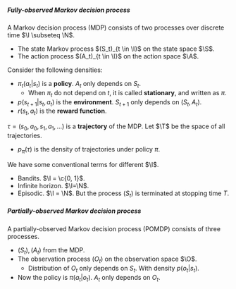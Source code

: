 ##### Fully-observed Markov decision process

A Markov decision process (MDP) consists of two processes over discrete time $\I \subseteq \N$.

- The state Markov process $(S_t)_{t \in \I}$ on the state space $\S$.
- The action process $(A_t)_{t \in \I}$ on the action space $\A$.

Consider the following densities:

- $\pi_t(a_t | s_t)$ is a **policy**. $A_t$ only depends on $S_t$.
  - When $\pi_t$ do not depend on $t$, it is called **stationary**, and written as $\pi$.
- $p(s_{t + 1} | s_t, a_t)$ is the **environment**. $S_{t + 1}$ only depends on $(S_t, A_t)$.
- $r(s_t, a_t)$ is the **reward function**.

$\tau = (s_0, a_0, s_1, a_1, \ldots)$ is a **trajectory** of the MDP. Let $\T$ be the space of all trajectories.

- $p_\pi(\tau)$ is the density of trajectories under policy $\pi$.

We have some conventional terms for different $\I$.
- Bandits. $\I = \c{0, 1}$.
- Infinite horizon. $\I=\N$.
- Episodic. $\I = \N$. But the process $(S_t)$ is terminated at stopping time $T$.

##### Partially-observed Markov decision process

A partially-observed Markov decision process (POMDP) consists of three processes.

- $(S_t), (A_t)$ from the MDP.
- The observation process $(O_t)$ on the observation space $\O$.
  - Distribution of $O_t$ only depends on $S_t$. With density $p(o_t | s_t)$.
- Now the policy is $\pi(a_t | o_t)$. $A_t$ only depends on $O_t$.